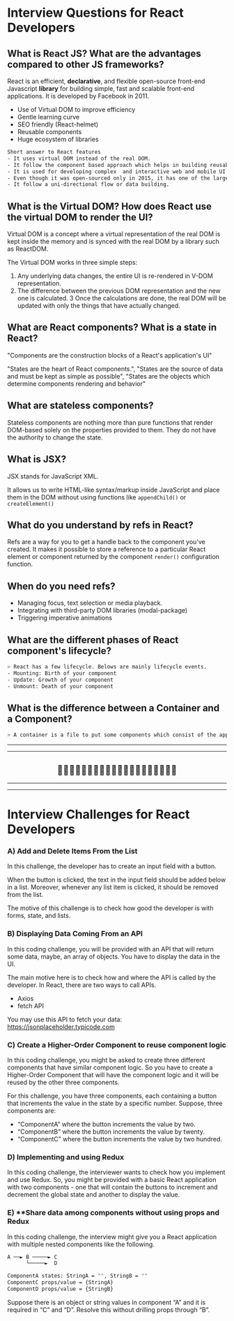 # Interview Questions for React Developers

## What is React JS? What are the advantages compared to other JS frameworks?

React is an efficient, <b>declarative</b>, and flexible open-source front-end Javascript <b>library</b> for building simple, fast and scalable front-end applications. It is developed by Facebook in 2011.

- Use of Virtual DOM to improve efficiency
- Gentle learning curve
- SEO friendly (React-helmet)
- Reusable components
- Huge ecosystem of libraries

```bash
Short answer to React features
- It uses virtual DOM instead of the real DOM.
- It follow the component based approach which helps in building reusable components
- It is used for developing complex  and interactive web and mobile UI
- Even though it was open-sourced only in 2015, it has one of the largest community.
- It follow a uni-directional flow or data building.
```

## What is the Virtual DOM? How does React use the virtual DOM to render the UI?

Virtual DOM is a concept where a virtual representation of the real DOM is kept inside the memory and is synced with the real DOM by a library such as ReactDOM.

The Virtual DOM works in three simple steps:

1. Any underlying data changes, the entire UI is re-rendered in V-DOM representation.
2. The difference between the previous DOM representation and the new one is calculated.
   3 Once the calculations are done, the real DOM will be updated with only the things that have actually changed.

## What are React components? What is a state in React?

"Components are the construction blocks of a React's application's UI"

"States are the heart of React components.",
"States are the source of data and must be kept as simple as possible",
"States are the objects which determine components rendering and behavior"

## What are stateless components?

Stateless components are nothing more than pure functions that render DOM-based solely on the properties provided to them. They do not have the authority to change the state.

## What is JSX?

JSX stands for JavaScript XML.

It allows us to write HTML-like syntax/markup inside JavaScript and place them in the DOM without using functions like `appendChild()` or `createElement()`

## What do you understand by refs in React?

Refs are a way for you to get a handle back to the component you've created. It makes it possible to store a reference to a particular React element or component returned by the component `render()` configuration function.

## When do you need refs?

- Managing focus, text selection or media playback.
- Integrating with third-party DOM libraries (modal-package)
- Triggering imperative animations

## What are the different phases of React component's lifecycle?

```bash
> React has a few lifecycle. Belows are mainly lifecycle events.
- Mounting: Birth of your component
- Update: Growth of your component
- Unmount: Death of your component
```

## What is the difference between a Container and a Component?

```bash
> A container is a file to put some components which consist of the app. On the otherhand, a component is a reusable codes serves the same purpose as JavaScript functions or return HTML as well.
```

---

---

## <center>🤘🏼🤘🏼🤘🏼🤘🏼🤘🏼🤘🏼🤘🏼🤘🏼🤘🏼🤘🏼</center>

---

---

# Interview Challenges for React Developers

### A) Add and Delete Items From the List

In this challenge, the developer has to create an input field with a button.

When the button is clicked, the text in the input field should be added below in a list. Moreover, whenever any list item is clicked, it should be removed from the list.

The motive of this challenge is to check how good the developer is with forms, state, and lists.

### B) Displaying Data Coming From an API

In this coding challenge, you will be provided with an API that will return some data, maybe, an array of objects. You have to display the data in the UI.

The main motive here is to check how and where the API is called by the developer. In React, there are two ways to call APIs.

- Axios
- fetch API

You may use this API to fetch your data: <https://jsonplaceholder.typicode.com>

### C) Create a Higher-Order Component to reuse component logic

In this coding challenge, you might be asked to create three different components that have similar component logic. So you have to create a Higher-Order Component that will have the component logic and it will be reused by the other three components.

For this challenge, you have three components, each containing a button that increments the value in the state by a specific number. Suppose, three components are:

- “ComponentA” where the button increments the value by two.
- “ComponentB” where the button increments the value by twenty.
- “ComponentC” where the button increments the value by two hundred.

### D) Implementing and using Redux

In this coding challenge, the interviewer wants to check how you implement and use Redux. So, you might be provided with a basic React application with two components - one that will contain the buttons to increment and decrement the global state and another to display the value.

### E) \*\*Share data among components without using props and Redux

In this coding challenge, the interview might give you a React application with multiple nested components like the following.

```bash
A ──► B ─────► C
      └─────►  D

ComponentA states: StringA = "", StringB = ""
ComponentC props/value = {StringA}
ComponentD props/value = {StringB}
```

Suppose there is an object or string values in component “A” and it is required in “C” and “D”.
Resolve this without drilling props through “B”.
